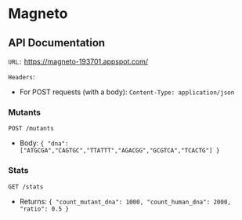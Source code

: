 # Magneto

## API Documentation

`URL:` https://magneto-193701.appspot.com/

`Headers`: 
  + For POST requests (with a body): `Content-Type: application/json`

### Mutants
`POST /mutants`
  - Body: `{ "dna":["ATGCGA","CAGTGC","TTATTT","AGACGG","GCGTCA","TCACTG"] }`
  
### Stats
`GET /stats`
  - Returns: `{
    "count_mutant_dna": 1000,
    "count_human_dna": 2000,
    "ratio": 0.5
  }`
